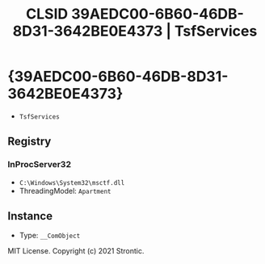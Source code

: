 ﻿---
title: "CLSID 39AEDC00-6B60-46DB-8D31-3642BE0E4373 | TsfServices"
excerpt: What is COM-Object CLSID 39AEDC00-6B60-46DB-8D31-3642BE0E4373?
---

# {39AEDC00-6B60-46DB-8D31-3642BE0E4373}

* `TsfServices`

## Registry


### InProcServer32

* `C:\Windows\System32\msctf.dll`
* ThreadingModel: `Apartment`

## Instance

* Type: `__ComObject`

MIT License. Copyright (c) 2021 Strontic.



